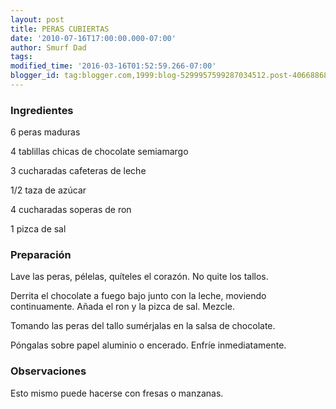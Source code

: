 ```yaml
---
layout: post
title: PERAS CUBIERTAS
date: '2010-07-16T17:00:00.000-07:00'
author: Smurf Dad
tags: 
modified_time: '2016-03-16T01:52:59.266-07:00'
blogger_id: tag:blogger.com,1999:blog-5299957599287034512.post-4066886830273137209
---
```


<h3>Ingredientes</h3>

6 peras maduras

4 tablillas chicas de chocolate semiamargo

3 cucharadas cafeteras de leche

1/2 taza de azúcar

4 cucharadas soperas de ron

1 pizca de sal

<h3>Preparación</h3>

Lave las peras, pélelas, quíteles el corazón. No quite los tallos.

Derrita el chocolate a fuego bajo junto con la leche, moviendo continuamente. Añada el ron y la pizca de sal. Mezcle.

Tomando las peras del tallo sumérjalas en la salsa de chocolate.

Póngalas sobre papel aluminio o encerado. Enfríe inmediatamente.

<h3>Observaciones</h3>

Esto mismo puede hacerse con fresas o manzanas.

